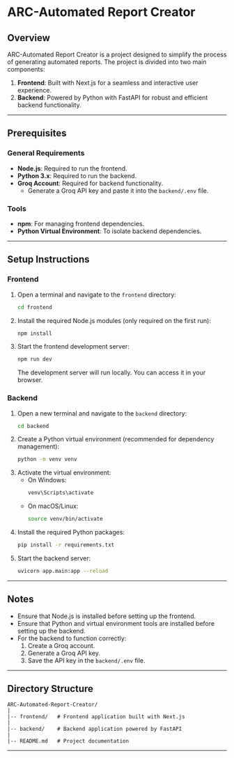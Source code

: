 # ARC-Automated Report Creator

## Overview
ARC-Automated Report Creator is a project designed to simplify the process of generating automated reports. The project is divided into two main components:
1. **Frontend**: Built with Next.js for a seamless and interactive user experience.
2. **Backend**: Powered by Python with FastAPI for robust and efficient backend functionality.

---

## Prerequisites

### General Requirements
- **Node.js**: Required to run the frontend.
- **Python 3.x**: Required to run the backend.
- **Groq Account**: Required for backend functionality.
  - Generate a Groq API key and paste it into the `backend/.env` file.

### Tools
- **npm**: For managing frontend dependencies.
- **Python Virtual Environment**: To isolate backend dependencies.

---

## Setup Instructions

### Frontend

1. Open a terminal and navigate to the `frontend` directory:
   ```bash
   cd frontend
   ```
2. Install the required Node.js modules (only required on the first run):
   ```bash
   npm install
   ```
3. Start the frontend development server:
   ```bash
   npm run dev
   ```
   The development server will run locally. You can access it in your browser.

### Backend

1. Open a new terminal and navigate to the `backend` directory:
   ```bash
   cd backend
   ```
2. Create a Python virtual environment (recommended for dependency management):
   ```bash
   python -m venv venv
   ```
3. Activate the virtual environment:
   - On Windows:
     ```bash
     venv\Scripts\activate
     ```
   - On macOS/Linux:
     ```bash
     source venv/bin/activate
     ```
4. Install the required Python packages:
   ```bash
   pip install -r requirements.txt
   ```
5. Start the backend server:
   ```bash
   uvicorn app.main:app --reload
   ```

---

## Notes
- Ensure that Node.js is installed before setting up the frontend.
- Ensure that Python and virtual environment tools are installed before setting up the backend.
- For the backend to function correctly:
  1. Create a Groq account.
  2. Generate a Groq API key.
  3. Save the API key in the `backend/.env` file.

---

## Directory Structure
```
ARC-Automated-Report-Creator/
|
|-- frontend/   # Frontend application built with Next.js
|
|-- backend/    # Backend application powered by FastAPI
|
|-- README.md   # Project documentation
```

---



